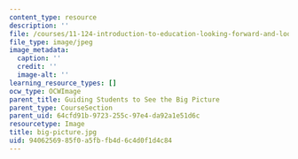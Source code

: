 ```yaml
---
content_type: resource
description: ''
file: /courses/11-124-introduction-to-education-looking-forward-and-looking-back-on-education-fall-2011/9406256985f0a5fbfb4d6c4d0f1d4c84_big-picture.jpg
file_type: image/jpeg
image_metadata:
  caption: ''
  credit: ''
  image-alt: ''
learning_resource_types: []
ocw_type: OCWImage
parent_title: Guiding Students to See the Big Picture
parent_type: CourseSection
parent_uid: 64cfd91b-9723-255c-97e4-da92a1e51d6c
resourcetype: Image
title: big-picture.jpg
uid: 94062569-85f0-a5fb-fb4d-6c4d0f1d4c84
---
```

